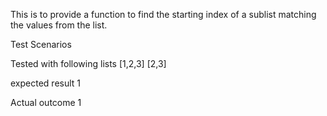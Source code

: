 This is to provide a function to find the starting index of a sublist matching the values from the list.

Test Scenarios

Tested with following lists
[1,2,3]
[2,3]

expected result
1

Actual outcome
1


